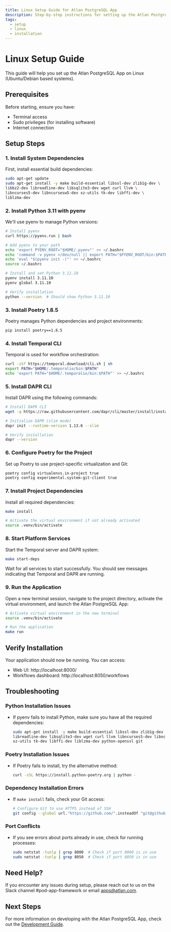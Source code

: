 ```yaml
---
title: Linux Setup Guide for Atlan PostgreSQL App
description: Step-by-step instructions for setting up the Atlan PostgreSQL App on Linux
tags:
  - setup
  - linux
  - installation
---
```


# Linux Setup Guide

This guide will help you set up the Atlan PostgreSQL App on Linux (Ubuntu/Debian based systems).

## Prerequisites

Before starting, ensure you have:
- Terminal access
- Sudo privileges (for installing software)
- Internet connection

## Setup Steps

### 1. Install System Dependencies

First, install essential build dependencies:

```bash
sudo apt-get update
sudo apt-get install -y make build-essential libssl-dev zlib1g-dev \
libbz2-dev libreadline-dev libsqlite3-dev wget curl llvm \
libncurses5-dev libncursesw5-dev xz-utils tk-dev libffi-dev \
liblzma-dev
```

### 2. Install Python 3.11 with pyenv

We'll use pyenv to manage Python versions:

```bash
# Install pyenv
curl https://pyenv.run | bash

# Add pyenv to your path
echo 'export PYENV_ROOT="$HOME/.pyenv"' >> ~/.bashrc
echo 'command -v pyenv >/dev/null || export PATH="$PYENV_ROOT/bin:$PATH"' >> ~/.bashrc
echo 'eval "$(pyenv init -)"' >> ~/.bashrc
source ~/.bashrc

# Install and set Python 3.11.10
pyenv install 3.11.10
pyenv global 3.11.10

# Verify installation
python --version  # Should show Python 3.11.10
```

### 3. Install Poetry 1.8.5

Poetry manages Python dependencies and project environments:

```bash
pip install poetry==1.8.5
```

### 4. Install Temporal CLI

Temporal is used for workflow orchestration:

```bash
curl -sSf https://temporal.download/cli.sh | sh
export PATH="$HOME/.temporalio/bin:$PATH"
echo 'export PATH="$HOME/.temporalio/bin:$PATH"' >> ~/.bashrc
```

### 5. Install DAPR CLI

Install DAPR using the following commands:

```bash
# Install DAPR CLI
wget -q https://raw.githubusercontent.com/dapr/cli/master/install/install.sh -O - | /bin/bash -s 1.14.1

# Initialize DAPR (slim mode)
dapr init --runtime-version 1.13.6 --slim

# Verify installation
dapr --version
```

### 6. Configure Poetry for the Project

Set up Poetry to use project-specific virtualization and Git:

```bash
poetry config virtualenvs.in-project true
poetry config experimental.system-git-client true
```

### 7. Install Project Dependencies

Install all required dependencies:

```bash
make install

# Activate the virtual environment if not already activated
source .venv/bin/activate
```

### 8. Start Platform Services

Start the Temporal server and DAPR system:

```bash
make start-deps
```

Wait for all services to start successfully. You should see messages indicating that Temporal and DAPR are running.

### 9. Run the Application

Open a new terminal session, navigate to the project directory, activate the virtual environment, and launch the Atlan PostgreSQL App:

```bash
# Activate virtual environment in the new terminal
source .venv/bin/activate

# Run the application
make run
```

## Verify Installation

Your application should now be running. You can access:

- Web UI: http://localhost:8000/
- Workflows dashboard: http://localhost:8050/workflows

## Troubleshooting

### Python Installation Issues
- If pyenv fails to install Python, make sure you have all the required dependencies:
  ```bash
  sudo apt-get install -y make build-essential libssl-dev zlib1g-dev libbz2-dev \
  libreadline-dev libsqlite3-dev wget curl llvm libncurses5-dev libncursesw5-dev \
  xz-utils tk-dev libffi-dev liblzma-dev python-openssl git
  ```

### Poetry Installation Issues
- If Poetry fails to install, try the alternative method:
  ```bash
  curl -sSL https://install.python-poetry.org | python -
  ```

### Dependency Installation Errors
- If `make install` fails, check your Git access:
  ```bash
  # Configure Git to use HTTPS instead of SSH
  git config --global url."https://github.com/".insteadOf "git@github.com:"
  ```

### Port Conflicts
- If you see errors about ports already in use, check for running processes:
  ```bash
  sudo netstat -tunlp | grep 8000  # Check if port 8000 is in use
  sudo netstat -tunlp | grep 8050  # Check if port 8050 is in use
  ```

## Need Help?

If you encounter any issues during setup, please reach out to us on the Slack channel #pod-app-framework or email apps@atlan.com.

## Next Steps

For more information on developing with the Atlan PostgreSQL App, check out the [Development Guide](../DEVELOPMENT.md).